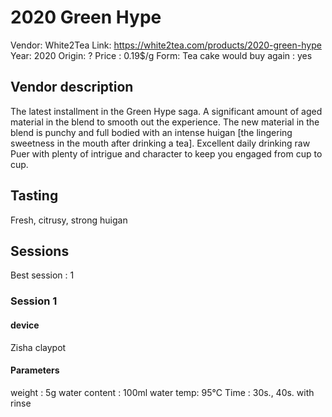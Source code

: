 # 2020 Green Hype

Vendor: White2Tea
Link: https://white2tea.com/products/2020-green-hype
Year: 2020
Origin: ?
Price : 0.19$/g
Form: Tea cake
would buy again : yes

## Vendor description 

The latest installment in the Green Hype saga. A significant amount of aged material in the blend to smooth out the experience. The new material in the blend is punchy and full bodied with an intense huigan [the lingering sweetness in the mouth after drinking a tea]. Excellent daily drinking raw Puer with plenty of intrigue and character to keep you engaged from cup to cup. 

## Tasting

Fresh, citrusy, strong huigan

## Sessions

Best session : 1

### Session 1

#### device 

Zisha claypot

#### Parameters

weight : 5g
water content : 100ml
water temp: 95°C
Time : 30s., 40s.
with rinse

